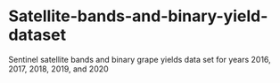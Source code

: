 # Satellite-bands-and-binary-yield-dataset
Sentinel satellite bands and binary grape yields data set for years 2016, 2017, 2018, 2019, and 2020
